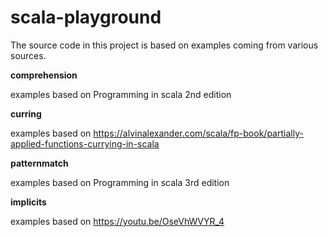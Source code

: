 # scala-playground

The source code in this project is based on examples coming from various sources.

**comprehension**

examples based on Programming in scala 2nd edition

**curring**

examples based on https://alvinalexander.com/scala/fp-book/partially-applied-functions-currying-in-scala

**patternmatch**

examples based on Programming in scala 3rd edition

**implicits**

examples based on https://youtu.be/OseVhWVYR_4